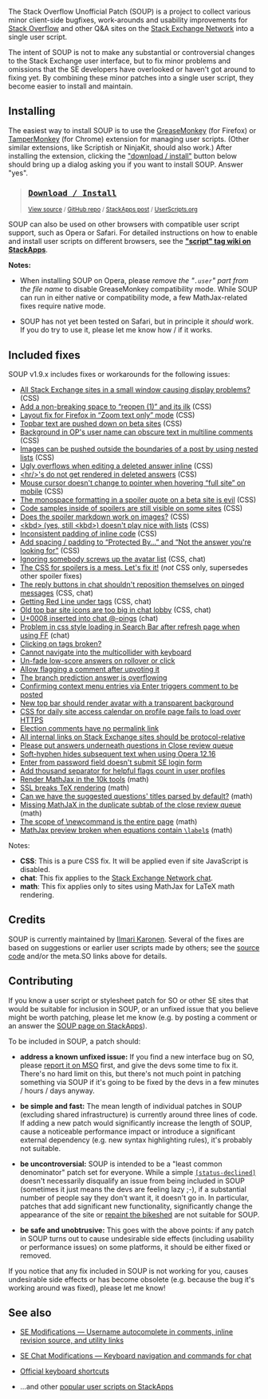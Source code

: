 <!-- version: 1.9.x -->

The Stack Overflow Unofficial Patch (SOUP) is a project to collect various minor client-side bugfixes, work-arounds and usability improvements for [Stack Overflow][SO] and other Q&A sites on the [Stack Exchange Network][SE] into a single user script.

The intent of SOUP is not to make any substantial or controversial changes to the Stack Exchange user interface, but to fix minor problems and omissions that the SE developers have overlooked or haven't got around to fixing yet.  By combining these minor patches into a single user script, they become easier to install and maintain.


Installing
----------

The easiest way to install SOUP is to use the [GreaseMonkey][GM] (for Firefox) or [TamperMonkey][TM] (for Chrome) extension for managing user scripts.  (Other similar extensions, like Scriptish or NinjaKit, should also work.)  After installing the extension, clicking the ["download / install"][DL] button below should bring up a dialog asking you if you want to install SOUP.  Answer "yes".

> ### [<kbd>Download / Install</kbd>][DL]  
> <sup>[View source][source] / [GitHub repo][github] / [StackApps post][SA] / [UserScripts.org][US]</sup>

SOUP can also be used on other browsers with compatible user script support, such as Opera or Safari.  For detailed instructions on how to enable and install user scripts on different browsers, see the **["script" tag wiki on StackApps](http://stackapps.com/tags/script/info "'script' tag wiki - StackApps")**.

**Notes:**

* When installing SOUP on Opera, please *remove the "<code>.user</code>" part from the file name* to disable GreaseMonkey compatibility mode.  While SOUP can run in either native or compatibility mode, a few MathJax-related fixes require native mode.

* SOUP has not yet been tested on Safari, but in principle it _should_ work.  If you do try to use it, please let me know how / if it works.

Included fixes
--------------

SOUP v1.9.x includes fixes or workarounds for the following issues:

* [All Stack Exchange sites in a small window causing display problems?](http://meta.stackoverflow.com/q/114636) (CSS)
* [Add a non-breaking space to “reopen (1)” and its ilk](http://meta.stackoverflow.com/q/215473) (CSS)
* [Layout fix for Firefox in “Zoom text only” mode](http://meta.stackoverflow.com/q/138685) (CSS)
* [Topbar text are pushed down on beta sites](http://meta.stackoverflow.com/q/211547) (CSS)
* [Background in OP's user name can obscure text in multiline comments](http://meta.stackoverflow.com/q/114109) (CSS)
* [Images can be pushed outside the boundaries of a post by using nested lists](http://meta.stackoverflow.com/q/143973) (CSS)
* [Ugly overflows when editing a deleted answer inline](http://meta.stackoverflow.com/q/217120) (CSS)
* [&lt;hr/&gt;'s do not get rendered in deleted answers](http://meta.stackoverflow.com/q/145819) (CSS)
* [Mouse cursor doesn't change to pointer when hovering “full site” on mobile](http://meta.stackoverflow.com/q/108046) (CSS)
* [The monospace formatting in a spoiler quote on a beta site is evil](http://meta.stackoverflow.com/q/136589) (CSS)
* [Code samples inside of spoilers are still visible on some sites](http://meta.stackoverflow.com/q/112305) (CSS)
* [Does the spoiler markdown work on images?](http://meta.stackoverflow.com/q/110566) (CSS)
* [&lt;kbd&gt; (yes, still &lt;kbd&gt;) doesn't play nice with lists](http://meta.stackoverflow.com/q/58760) (CSS)
* [Inconsistent padding of inline code](http://meta.stackoverflow.com/q/60390) (CSS)
* [Add spacing / padding to “Protected By…” and “Not the answer you're looking for”](http://meta.stackoverflow.com/q/219740) (CSS)
* [Ignoring somebody screws up the avatar list](http://meta.stackoverflow.com/q/155308) (CSS, chat)
* [The CSS for spoilers is a mess. Let's fix it!](http://meta.stackoverflow.com/q/217779) (*not* CSS only, supersedes other spoiler fixes)
* [The reply buttons in chat shouldn't reposition themselves on pinged messages](http://meta.stackoverflow.com/q/216760) (CSS, chat)
* [Getting Red Line under tags](http://meta.stackoverflow.com/q/222509) (CSS, chat)
* [Old top bar site icons are too big in chat lobby](http://meta.stackoverflow.com/q/224411) (CSS, chat)
* [U+0008 inserted into chat @-pings](http://meta.stackoverflow.com/q/134268) (chat)
* [Problem in css style loading in Search Bar after refresh page when using FF](http://meta.stackoverflow.com/q/224233) (chat)
* [Clicking on tags broken?](http://meta.stackoverflow.com/q/78989)
* [Cannot navigate into the multicollider with keyboard](http://meta.stackoverflow.com/q/207526)
* [Un-fade low-score answers on rollover or click](http://meta.stackoverflow.com/q/129593)
* [Allow flagging a comment after upvoting it](http://meta.stackoverflow.com/q/104184)
* [The branch prediction answer is overflowing](http://meta.stackoverflow.com/q/214706)
* [Confirming context menu entries via Enter triggers comment to be posted](http://meta.stackoverflow.com/q/66646)
* [New top bar should render avatar with a transparent background](http://meta.stackoverflow.com/q/210132)
* [CSS for daily site access calendar on profile page fails to load over HTTPS](http://meta.stackoverflow.com/q/220470)
* [Election comments have no permalink link](http://meta.stackoverflow.com/q/220337)
* [All internal links on Stack Exchange sites should be protocol-relative](http://meta.stackoverflow.com/q/223725)
* [Please put answers underneath questions in Close review queue](http://meta.stackoverflow.com/q/172931)
* [Soft-hyphen hides subsequent text when using Opera 12.16](http://meta.stackoverflow.com/q/224533)
* [Enter from password field doesn't submit SE login form](http://meta.stackoverflow.com/q/224328)
* [Add thousand separator for helpful flags count in user profiles](http://meta.stackoverflow.com/q/223866)
* [Render MathJax in the 10k tools](http://meta.stackoverflow.com/q/209393) (math)
* [SSL breaks TeX rendering](http://meta.stackoverflow.com/q/215450) (math)
* [Can we have the suggested questions' titles parsed by default?](http://meta.math.stackexchange.com/q/11036) (math)
* [Missing MathJaX in the duplicate subtab of the close review queue](http://meta.cs.stackexchange.com/q/537) (math)
* [The scope of \newcommand is the entire page](http://meta.math.stackexchange.com/q/4130) (math)
* [MathJax preview broken when equations contain `\label`s](http://meta.math.stackexchange.com/q/11392) (math)

Notes:

* **CSS**: This is a pure CSS fix.  It will be applied even if site JavaScript is disabled.
* **chat**: This fix applies to the [Stack Exchange Network chat](http://chat.stackexchange.com "Stack Exchange Network chat").
* **math**: This fix applies only to sites using MathJax for LaTeX math rendering.


Credits
-------

SOUP is currently maintained by [Ilmari Karonen][vyznev].  Several of the fixes are based on suggestions or earlier user scripts made by others; see the [source code][source] and/or the meta.SO links above for details.


Contributing
------------

If you know a user script or stylesheet patch for SO or other SE sites that would be suitable for inclusion in SOUP, or an unfixed issue that you believe might be worth patching, please let me know (e.g. by posting a comment or an answer the [SOUP page on StackApps][SA]).

To be included in SOUP, a patch should:

* **address a known unfixed issue:** If you find a new interface bug on SO, please [report it on MSO](http://meta.stackoverflow.com/questions/ask) first, and give the devs some time to fix it.  There's no hard limit on this, but there's not much point in patching something via SOUP if it's going to be fixed by the devs in a few minutes / hours / days anyway.

* **be simple and fast:** The mean length of individual patches in SOUP (excluding shared infrastructure) is currently around three lines of code.  If adding a new patch would significantly increase the length of SOUP, cause a noticeable performance impact or introduce a significant external dependency (e.g. new syntax highlighting rules), it's probably not suitable.

* **be uncontroversial:** SOUP is intended to be a "least common denominator" patch set for everyone.  While a simple [`[status-declined]`](http://meta.stackoverflow.com/tags/status-declined/info "'status-declined' tag wiki - Meta Stack Overflow") doesn't necessarily disqualify an issue from being included in SOUP (sometimes it just means the devs are feeling lazy ;-), if a substantial number of people say they don't want it, it doesn't go in.  In particular, patches that add significant new functionality, significantly change the appearance of the site or [repaint the bikeshed](http://en.wikipedia.org/wiki/Parkinson%27s_Law_of_Triviality) are not suitable for SOUP.

* **be safe and unobtrusive:** This goes with the above points: if any patch in SOUP turns out to cause undesirable side effects (including usability or performance issues) on some platforms, it should be either fixed or removed.

If you notice that any fix included in SOUP is not working for you, causes undesirable side effects or has become obsolete (e.g. because the bug it's working around was fixed), please let me know!


See also
--------

* [SE Modifications — Username autocomplete in comments, inline revision source, and utility links](http://stackapps.com/questions/2138/se-modifications-username-autocomplete-in-comments-inline-revision-source-a)
* [SE Chat Modifications — Keyboard navigation and commands for chat](http://stackapps.com/questions/2105/se-chat-modifications-keyboard-navigation-and-commands-for-chat)
* [Official keyboard shortcuts](http://stackapps.com/questions/2567/official-keyboard-shortcuts)
* ...and other [popular user scripts on StackApps](http://stackapps.com/?tab=scripts)

   [SO]: http://stackoverflow.com/ "Stack Overflow"
   [SE]: http://stackexchange.com/ "Stack Exchange Network"
   [DL]: https://github.com/vyznev/soup/raw/master/SOUP.user.js "Download / install SOUP from GitHub"
   [source]: https://github.com/vyznev/soup/blob/master/SOUP.user.js "View SOUP source code"
   [GM]: https://addons.mozilla.org/firefox/addon/greasemonkey/ "Mozilla add-ons: GreaseMonkey"
   [TM]: https://chrome.google.com/webstore/detail/tampermonkey/dhdgffkkebhmkfjojejmpbldmpobfkfo "Chrome Web Store: Tampermonkey"
   [chrome-ext]: https://support.google.com/chrome/answer/187443 "Chrome > Help > Manage your extensions"
   [vyznev]: http://meta.stackoverflow.com/users/174699/ilmari-karonen "User Ilmari Karonen - Meta Stack Overflow"
   [github]: https://github.com/vyznev/soup "SOUP repository on GitHub"
   [SA]: http://stackapps.com/questions/4486/stack-overflow-unofficial-patch "Stack Overflow Unofficial Patch on StackApps"
   [US]: http://userscripts.org/scripts/show/293219 "Stack Overflow Unofficial Patch on UserScripts.org"
